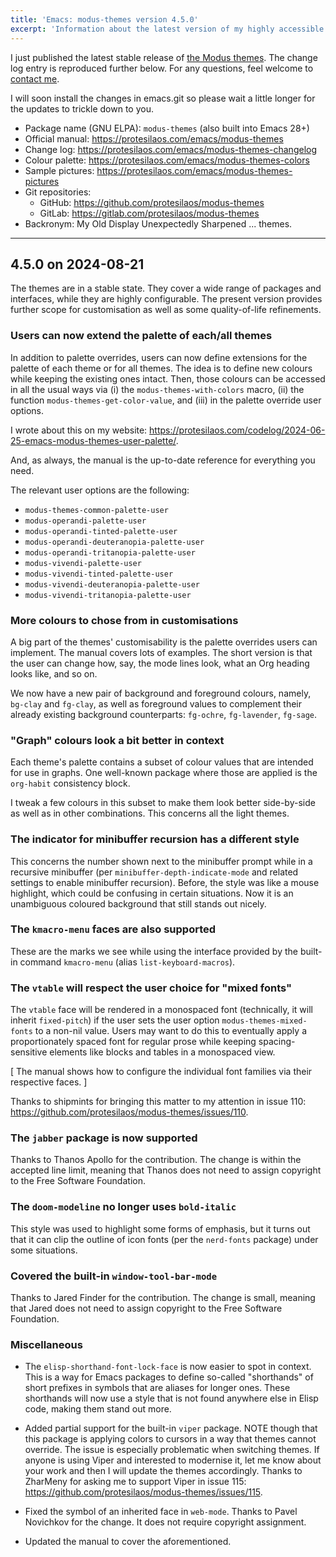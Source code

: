 ```yaml
---
title: 'Emacs: modus-themes version 4.5.0'
excerpt: 'Information about the latest version of my highly accessible themes for GNU Emacs.'
---
```


I just published the latest stable release of [the Modus
themes](https://protesilaos.com/emacs/modus-themes).  The change log
entry is reproduced further below.  For any questions, feel welcome to
[contact me](https://protesilaos.com/contact/).

I will soon install the changes in emacs.git so please wait a little
longer for the updates to trickle down to you.

+ Package name (GNU ELPA): `modus-themes` (also built into Emacs 28+)
+ Official manual: <https://protesilaos.com/emacs/modus-themes>
+ Change log: <https://protesilaos.com/emacs/modus-themes-changelog>
+ Colour palette: <https://protesilaos.com/emacs/modus-themes-colors>
+ Sample pictures: <https://protesilaos.com/emacs/modus-themes-pictures>
+ Git repositories:
  + GitHub: <https://github.com/protesilaos/modus-themes>
  + GitLab: <https://gitlab.com/protesilaos/modus-themes>
+ Backronym: My Old Display Unexpectedly Sharpened ... themes.

* * *

## 4.5.0 on 2024-08-21

The themes are in a stable state. They cover a wide range of packages
and interfaces, while they are highly configurable. The present
version provides further scope for customisation as well as some
quality-of-life refinements.


### Users can now extend the palette of each/all themes

In addition to palette overrides, users can now define extensions for
the palette of each theme or for all themes. The idea is to define new
colours while keeping the existing ones intact. Then, those colours
can be accessed in all the usual ways via (i) the
`modus-themes-with-colors` macro, (ii) the function
`modus-themes-get-color-value`, and (iii) in the palette override user
options.

I wrote about this on my website: <https://protesilaos.com/codelog/2024-06-25-emacs-modus-themes-user-palette/>.

And, as always, the manual is the up-to-date reference for everything
you need.

The relevant user options are the following:

-   `modus-themes-common-palette-user`
-   `modus-operandi-palette-user`
-   `modus-operandi-tinted-palette-user`
-   `modus-operandi-deuteranopia-palette-user`
-   `modus-operandi-tritanopia-palette-user`
-   `modus-vivendi-palette-user`
-   `modus-vivendi-tinted-palette-user`
-   `modus-vivendi-deuteranopia-palette-user`
-   `modus-vivendi-tritanopia-palette-user`


### More colours to chose from in customisations

A big part of the themes' customisability is the palette overrides
users can implement. The manual covers lots of examples. The short
version is that the user can change how, say, the mode lines look,
what an Org heading looks like, and so on.

We now have a new pair of background and foreground colours, namely,
`bg-clay` and `fg-clay`, as well as foreground values to complement
their already existing background counterparts: `fg-ochre`,
`fg-lavender`, `fg-sage`.


### "Graph" colours look a bit better in context

Each theme's palette contains a subset of colour values that are
intended for use in graphs. One well-known package where those are
applied is the `org-habit` consistency block.

I tweak a few colours in this subset to make them look better
side-by-side as well as in other combinations. This concerns all the
light themes.


### The indicator for minibuffer recursion has a different style

This concerns the number shown next to the minibuffer prompt while in
a recursive minibuffer (per `minibuffer-depth-indicate-mode` and
related settings to enable minibuffer recursion). Before, the style
was like a mouse highlight, which could be confusing in certain
situations. Now it is an unambiguous coloured background that still
stands out nicely.


### The `kmacro-menu` faces are also supported

These are the marks we see while using the interface provided by the
built-in command `kmacro-menu` (alias `list-keyboard-macros`).


### The `vtable` will respect the user choice for "mixed fonts"

The `vtable` face will be rendered in a monospaced font (technically,
it will inherit `fixed-pitch`) if the user sets the user option
`modus-themes-mixed-fonts` to a non-nil value. Users may want to do
this to eventually apply a proportionately spaced font for regular
prose while keeping spacing-sensitive elements like blocks and tables
in a monospaced view.

[ The manual shows how to configure the individual font families via
  their respective faces. ]

Thanks to shipmints for bringing this matter to my attention in issue
110: <https://github.com/protesilaos/modus-themes/issues/110>.


### The `jabber` package is now supported

Thanks to Thanos Apollo for the contribution. The change is within
the accepted line limit, meaning that Thanos does not need to assign
copyright to the Free Software Foundation.


### The `doom-modeline` no longer uses `bold-italic`

This style was used to highlight some forms of emphasis, but it turns
out that it can clip the outline of icon fonts (per the `nerd-fonts`
package) under some situations.


### Covered the built-in `window-tool-bar-mode`

Thanks to Jared Finder for the contribution. The change is small,
meaning that Jared does not need to assign copyright to the Free
Software Foundation.


### Miscellaneous

-   The `elisp-shorthand-font-lock-face` is now easier to spot in
    context. This is a way for Emacs packages to define so-called
    "shorthands" of short prefixes in symbols that are aliases for
    longer ones. These shorthands will now use a style that is not found
    anywhere else in Elisp code, making them stand out more.

-   Added partial support for the built-in `viper` package. NOTE though
    that this package is applying colors to cursors in a way that themes
    cannot override. The issue is especially problematic when switching
    themes. If anyone is using Viper and interested to modernise it, let
    me know about your work and then I will update the themes
    accordingly. Thanks to ZharMeny for asking me to support Viper in
    issue 115: <https://github.com/protesilaos/modus-themes/issues/115>.

-   Fixed the symbol of an inherited face in `web-mode`. Thanks to Pavel
    Novichkov for the change. It does not require copyright assignment.

-   Updated the manual to cover the aforementioned.

